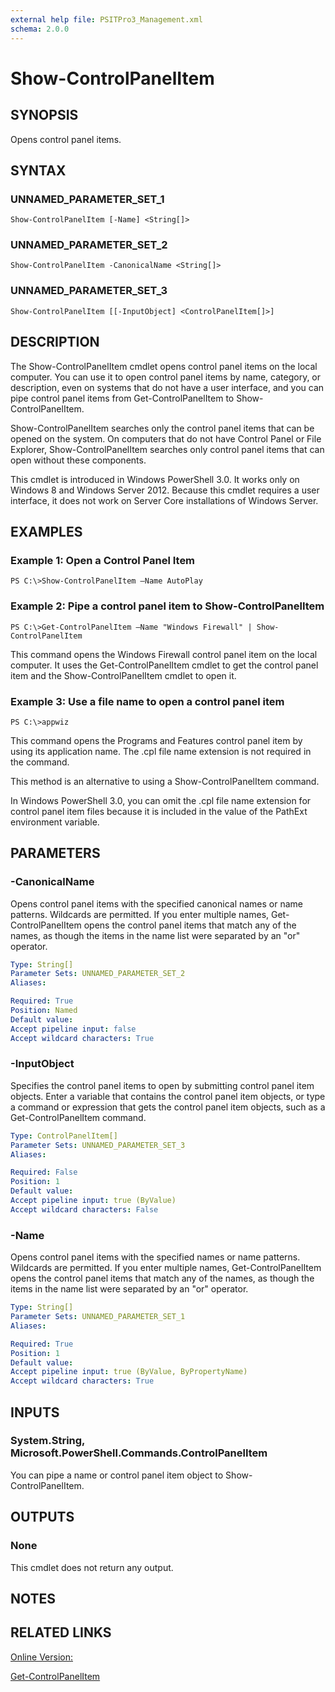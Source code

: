 ```yaml
---
external help file: PSITPro3_Management.xml
schema: 2.0.0
---
```


# Show-ControlPanelItem
## SYNOPSIS
Opens control panel items.

## SYNTAX

### UNNAMED_PARAMETER_SET_1
```
Show-ControlPanelItem [-Name] <String[]>
```

### UNNAMED_PARAMETER_SET_2
```
Show-ControlPanelItem -CanonicalName <String[]>
```

### UNNAMED_PARAMETER_SET_3
```
Show-ControlPanelItem [[-InputObject] <ControlPanelItem[]>]
```

## DESCRIPTION
The Show-ControlPanelItem cmdlet opens control panel items on the local computer.
You can use it to open control panel items by name, category, or description, even on systems that do not have a user interface, and you can pipe control panel items from Get-ControlPanelItem to Show-ControlPanelItem.

Show-ControlPanelItem searches only the control panel items that can be opened on the system.
On computers that do not have Control Panel or File Explorer, Show-ControlPanelItem searches only control panel items that can open without these components.

This cmdlet is introduced in Windows PowerShell 3.0.
It works only on Windows 8 and Windows Server 2012.
Because this cmdlet requires a user interface, it does not work on Server Core installations of Windows Server.

## EXAMPLES

### Example 1: Open a Control Panel Item
```
PS C:\>Show-ControlPanelItem –Name AutoPlay
```

### Example 2: Pipe a control panel item to Show-ControlPanelItem
```
PS C:\>Get-ControlPanelItem –Name "Windows Firewall" | Show-ControlPanelItem
```

This command opens the Windows Firewall control panel item on the local computer.
It uses the Get-ControlPanelItem cmdlet to get the control panel item and the Show-ControlPanelItem cmdlet to open it.

### Example 3: Use a file name to open a control panel item
```
PS C:\>appwiz
```

This command opens the Programs and Features control panel item by using its application name.
The .cpl file name extension is not required in the command.

This method is an alternative to using a Show-ControlPanelItem command.

In Windows PowerShell 3.0, you can omit the .cpl file name extension for control panel item files because it is included in the value of the PathExt environment variable.

## PARAMETERS

### -CanonicalName
Opens control panel items with the specified canonical names or name patterns.
Wildcards are permitted.
If you enter multiple names, Get-ControlPanelItem opens the control panel items that match any of the names, as though the items in the name list were separated by an "or" operator.

```yaml
Type: String[]
Parameter Sets: UNNAMED_PARAMETER_SET_2
Aliases: 

Required: True
Position: Named
Default value: 
Accept pipeline input: false
Accept wildcard characters: True
```

### -InputObject
Specifies the control panel items to open by submitting control panel item objects.
Enter a variable that contains the control panel item objects, or type a command or expression that gets the control panel item objects, such as a Get-ControlPanelItem command.

```yaml
Type: ControlPanelItem[]
Parameter Sets: UNNAMED_PARAMETER_SET_3
Aliases: 

Required: False
Position: 1
Default value: 
Accept pipeline input: true (ByValue)
Accept wildcard characters: False
```

### -Name
Opens control panel items with the specified names or name patterns.
Wildcards are permitted.
If you enter multiple names, Get-ControlPanelItem opens the control panel items that match any of the names, as though the items in the name list were separated by an "or" operator.

```yaml
Type: String[]
Parameter Sets: UNNAMED_PARAMETER_SET_1
Aliases: 

Required: True
Position: 1
Default value: 
Accept pipeline input: true (ByValue, ByPropertyName)
Accept wildcard characters: True
```

## INPUTS

### System.String,  Microsoft.PowerShell.Commands.ControlPanelItem
You can pipe a name or control panel item object to Show-ControlPanelItem.

## OUTPUTS

### None
This cmdlet does not return any output.

## NOTES

## RELATED LINKS

[Online Version:](http://go.microsoft.com/fwlink/?LinkID=219983)

[Get-ControlPanelItem](32022669-448f-408a-a0e7-9ecc8ac7bb93)


